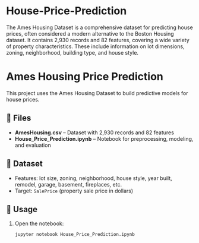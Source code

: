 # House-Price-Prediction
The Ames Housing Dataset is a comprehensive dataset for predicting house prices, often considered a modern alternative to the Boston Housing dataset. It contains 2,930 records and 82 features, covering a wide variety of property characteristics. These include information on lot dimensions, zoning, neighborhood, building type, and house style.
# Ames Housing Price Prediction

This project uses the Ames Housing Dataset to build predictive models for house prices.

## 📂 Files
- **AmesHousing.csv** – Dataset with 2,930 records and 82 features  
- **House_Price_Prediction.ipynb** – Notebook for preprocessing, modeling, and evaluation  

## 📝 Dataset
- Features: lot size, zoning, neighborhood, house style, year built, remodel, garage, basement, fireplaces, etc.  
- Target: `SalePrice` (property sale price in dollars)  

## 🚀 Usage
1. Open the notebook:
   ```bash
   jupyter notebook House_Price_Prediction.ipynb
